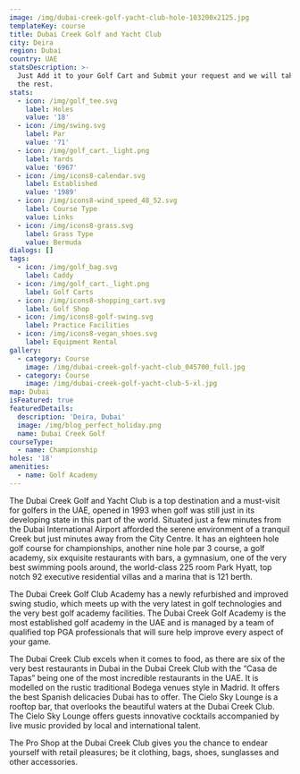 ```yaml
---
image: /img/dubai-creek-golf-yacht-club-hole-103200x2125.jpg
templateKey: course
title: Dubai Creek Golf and Yacht Club
city: Deira
region: Dubai
country: UAE
statsDescription: >-
  Just Add it to your Golf Cart and Submit your request and we will take care of
  the rest.
stats:
  - icon: /img/golf_tee.svg
    label: Holes
    value: '18'
  - icon: /img/swing.svg
    label: Par
    value: '71'
  - icon: /img/golf_cart._light.png
    label: Yards
    value: '6967'
  - icon: /img/icons8-calendar.svg
    label: Established
    value: '1989'
  - icon: /img/icons8-wind_speed_48_52.svg
    label: Course Type
    value: Links
  - icon: /img/icons8-grass.svg
    label: Grass Type
    value: Bermuda
dialogs: []
tags:
  - icon: /img/golf_bag.svg
    label: Caddy
  - icon: /img/golf_cart._light.png
    label: Golf Carts
  - icon: /img/icons8-shopping_cart.svg
    label: Golf Shop
  - icon: /img/icons8-golf-swing.svg
    label: Practice Facilities
  - icon: /img/icons8-vegan_shoes.svg
    label: Equipment Rental
gallery:
  - category: Course
    image: /img/dubai-creek-golf-yacht-club_045700_full.jpg
  - category: Course
    image: /img/dubai-creek-golf-yacht-club-5-xl.jpg
map: Dubai
isFeatured: true
featuredDetails:
  description: 'Deira, Dubai'
  image: /img/blog_perfect_holiday.png
  name: Dubai Creek Golf
courseType:
  - name: Championship
holes: '18'
amenities:
  - name: Golf Academy
---
```

The Dubai Creek Golf and Yacht Club is a top destination and a must-visit for golfers in the UAE, opened in 1993 when golf was still just in its developing state in this part of the world. Situated just a few minutes from the Dubai International Airport afforded the serene environment of a tranquil Creek but just minutes away from the City Centre. It has an eighteen hole golf course for championships, another nine hole par 3 course, a golf academy, six exquisite restaurants with bars, a gymnasium, one of the very best swimming pools around, the world-class 225 room Park Hyatt, top notch 92 executive residential villas and a marina that is 121 berth.

The Dubai Creek Golf Club Academy has a newly refurbished and improved swing studio, which meets up with the very latest in golf technologies and the very best golf academy facilities. The Dubai Creek Golf Academy is the most established golf academy in the UAE and is managed by a team of qualified top PGA professionals that will sure help improve every aspect of your game.

The Dubai Creek Club excels when it comes to food, as there are six of the very best restaurants in Dubai in the Dubai Creek Club with the “Casa de Tapas” being one of the most incredible restaurants in the UAE. It is modelled on the rustic traditional Bodega venues style in Madrid. It offers the best Spanish delicacies Dubai has to offer. The Cielo Sky Lounge is a rooftop bar, that overlooks the beautiful waters at the Dubai Creek Club. The Cielo Sky Lounge offers guests innovative cocktails accompanied by live music provided by local and international talent.

The Pro Shop at the Dubai Creek Club gives you the chance to endear yourself with retail pleasures; be it clothing, bags, shoes, sunglasses and other accessories.

